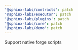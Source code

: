```yaml
---
'@sphinx-labs/contracts': patch
'@sphinx-labs/executor': patch
'@sphinx-labs/plugins': patch
'@sphinx-labs/core': patch
'@sphinx-labs/demo': patch
---
```


Support native forge scripts
